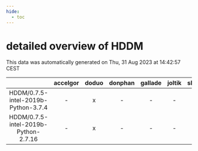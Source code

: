 ```yaml
---
hide:
  - toc
---
```


detailed overview of HDDM
=========================


This data was automatically generated on Thu, 31 Aug 2023 at 14:42:57 CEST  

| |accelgor|doduo|donphan|gallade|joltik|skitty|swalot|victini|
| :---: | :---: | :---: | :---: | :---: | :---: | :---: | :---: | :---: |
|HDDM/0.7.5-intel-2019b-Python-3.7.4|-|x|-|-|-|x|-|x|
|HDDM/0.7.5-intel-2019b-Python-2.7.16|-|x|-|-|-|x|-|x|
